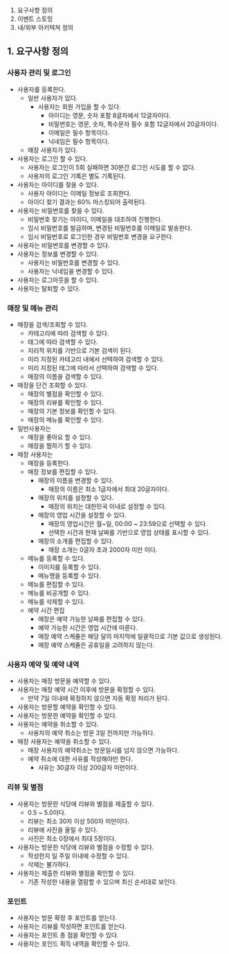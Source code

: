 1. 요구사항 정의
2. 이벤트 스토밍
3. 내/외부 아키텍쳐 정의

## 1. 요구사항 정의

### 사용자 관리 및 로그인
- 사용자를 등록한다.
    - 일반 사용자가 있다.
        - 사용자는 회원 가입을 할 수 있다.
            - 아이디는 영문, 숫자 포함 8글자에서 12글자이다.
            - 비밀번호는 영문, 숫자, 특수문자 필수 포함 12글자에서 20글자이다.
            - 이메일은 필수 항목이다.
            - 닉네임은 필수 항목이다.
    - 매장 사용자가 있다.
- 사용자는 로그인 할 수 있다.
    - 사용자는 로그인이 5회 실패하면 30분간 로그인 시도를 할 수 없다.
    - 사용자의 로그인 기록은 별도 기록된다.
- 사용자는 아이디를 찾을 수 있다.
    - 사용자 아이디는 이메일 정보로 조회한다.
    - 아이디 찾기 결과는 60% 마스킹되어 출력된다.
- 사용자는 비밀번호를 찾을 수 있다.
    - 비밀번호 찾기는 아이디, 이메일을 대조하여 진행한다.
    - 임시 비밀번호를 발급하며, 변경된 비밀번호를 이메일로 발송한다.
    - 임시 비밀번호로 로그인한 경우 비밀번호 변경을 요구한다.
- 사용자는 비밀번호를 변경할 수 있다.
- 사용자는 정보를 변경할 수 있다.
    - 사용자는 비밀번호를 변경할 수 있다.
    - 사용자는 닉네임을 변경할 수 있다.
- 사용자는 로그아웃을 할 수 있다.
- 사용자는 탈퇴할 수 있다.

### 매장 및 메뉴 관리
- 매장을 검색/조회할 수 있다.
    - 카테고리에 따라 검색할 수 있다.
    - 태그에 따라 검색할 수 있다.
    - 지리적 위치를 기반으로 기본 검색이 된다.
    - 미리 지정된 카테고리 내에서 선택하여 검색할 수 있다.
    - 미리 지정된 태그에 따라서 선택하여 검색할 수 있다.
    - 매장의 이름을 검색할 수 있다.
- 매장을 단건 조회할 수 있다.
    - 매장의 별점을 확인할 수 있다.
    - 매장의 리뷰를 확인할 수 있다.
    - 매장의 기본 정보를 확인할 수 있다.
    - 매장의 메뉴를 확인할 수 있다.
- 일반사용자는
    - 매장을 좋아요 할 수 있다.
    - 매장을 찜하기 할 수 있다.
- 매장 사용자는
    - 매장을 등록한다.
    - 매장 정보를 편집할 수 있다.
        - 매장의 이름을 변경할 수 있다.
            - 매장의 이름은 최소 1글자에서 최대 20글자이다.
        - 매장의 위치를 설정할 수 있다.
            - 매장의 위치는 대한민국 이내로 설정할 수 있다.
        - 매장의 영업 시간을 설정할 수 있다.
            - 매장의 영업시간은 월~일, 00:00 ~ 23:59으로 선택할 수 있다.
            - 선택한 시간과 현재 날짜를 기반으로 영업 상태를 표시할 수 있다.
        - 매장의 소개를 편집할 수 있다.
            - 매장 소개는 0글자 초과 2000자 미만 이다.
    - 메뉴를 등록할 수 있다.
        - 이미지를 등록할 수 있다.
        - 메뉴명을 등록할 수 있다.
    - 메뉴를 편집할 수 있다.
    - 메뉴를 비공개할 수 있다.
    - 메뉴를 삭제할 수 있다.
    - 예약 시간 편집
        - 매장은 예약 가능한 날짜를 편집할 수 있다.
        - 예약 가능한 시간은 영업 시간에 따른다.
        - 매장 예약 스케쥴은 해당 달의 마지막에 일괄적으로 기본 값으로 생성된다.
        - 매장 예약 스케쥴은 공휴일을 고려하지 않는다.

### 사용자 예약 및 예약 내역
- 사용자는 매장 방문을 예약할 수 있다.
- 사용자는 매장 예약 시간 이후에 방문을 확정할 수 있다.
    - 만약 7일 이내에 확정하지 않으면 자동 확정 처리가 된다.
- 사용자는 방문할 예약을 확인할 수 있다.
- 사용자는 방문한 예약을 확인할 수 있다.
- 사용자는 예약을 취소할 수 있다.
    - 사용자의 예약 취소는 방문 3일 전까지만 가능하다.
- 매장 사용자는 예약을 취소할 수 있다.
    - 매장 사용자의 예약취소는 방문일시를 넘지 않으면 가능하다.
    - 예약 취소에 대한 사유를 작성해야만 한다.
        - 사유는 30글자 이상 200글자 미만이다.

### 리뷰 및 별점
- 사용자는 방문한 식당에 리뷰와 별점을 제출할 수 있다.
    - 0.5 ~ 5.0이다.
    - 리뷰는 최소 30자 이상 500자 미만이다.
    - 리뷰에 사진을 올릴 수 있다.
    - 사진은 최소 0장에서 최대 5장이다.
- 사용자는 방문한 식당에 리뷰와 별점을 수정할 수 있다.
    - 작성한지 일 주일 이내에 수정할 수 있다.
    - 삭제는 불가하다.
- 사용자는 제출한 리뷰와 별점을 확인할 수 있다.
    - 기존 작성한 내용을 열람할 수 있으며 최신 순서대로 보인다.


### 포인트
- 사용자는 방문 확정 후 포인트를 얻는다.
- 사용자는 리뷰를 작성하면 포인트를 얻는다.
- 사용자는 포인트 총 점을 확인할 수 있다.
- 사용자는 포인드 획득 내역을 확인할 수 있다.
